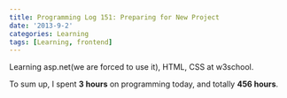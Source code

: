 ```yaml
---
title: Programming Log 151: Preparing for New Project
date: '2013-9-2'
categories: Learning
tags: [Learning, frontend]
---
```


Learning asp.net(we are forced to use it), HTML, CSS at w3school.

To sum up, I spent **3 hours** on programming today, and totally **456 hours**. 